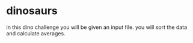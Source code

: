 # dinosaurs
in this dino challenge you will be given an input file.  you will sort the data and calculate averages.

